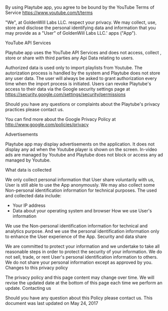By using Playtube app, you agree to be bound by the YouTube Terms of Service https://www.youtube.com/t/terms

"We", at GoldenWill Labs LLC. respect your privacy. We may collect, use, store and disclose the personal identifying data and information that you may provide as a "User" of GoldenWill Labs LLC.' apps ("App").

YouTube API Services

Playtube app uses the YouTube API Services and does not access, collect , store or share with third parties any Api Data relating to users.

Authorized data is used only to import playlists from Youtube. The autorization process is handled by the system and Playtube does not store any user data. The user will always be asked to grant authorization every time when the import process is initiated. Users can revoke Playtube's access to their data via the Google security settings page at https://security.google.com/settings/security/permissions

Should you have any questions or complaints about the Playtube's privacy practices please contact us.

You can find more about the Google Privacy Policy at http://www.google.com/policies/privacy

Advertisements

Playtube app may display advertisements on the application. It does not display any ad when the Youtube player is shown on the screen. In-video ads are managed by Youtube and Playtube does not block or access any ad managed by Youtube.

What data is collected

We only collect personal information that User share voluntarily with us, User is still able to use the App anonymously. We may also collect some Non-personal identification information for technical purposes.
The used and collected data include:

* Your IP address
* Data about your operating system and browser
How we use User's information

We use the Non-personal identification information for technical and analytics purpose. And we use the personal identification information only to enhance the User experience of the App.
Security and data share

We are committed to protect your information and we undertake to take all reasonable steps in order to protect the security of your information. We do not sell, trade, or rent User's personal identification information to others. We do not share your personal information except as approved by you.
Changes to this privacy policy

The privacy policy and this page content may change over time. We will revise the updated date at the bottom of this page each time we perform an update.
Contacting us

Should you have any question about this Policy please contact us.
This document was last updated on May 24, 2017
